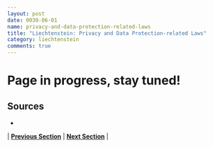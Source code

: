 ```yaml
---
layout: post
date: 0030-06-01
name: privacy-and-data-protection-related-laws
title: "Liechtenstein: Privacy and Data Protection-related Laws"
category: liechtenstein
comments: true
---
```


# Page in progress, stay tuned!

Sources
---
- 

| **[Previous Section](https://neo-project.github.io/global-blockchain-compliance-hub//liechtenstein/liechtenstein-securities-related-laws.html)** | **[Next Section](https://neo-project.github.io/global-blockchain-compliance-hub//liechtenstein/liechtenstein-final-liability.html)** |
